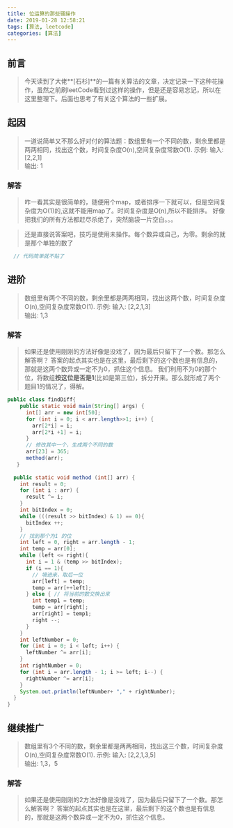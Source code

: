 ```yaml
---
title: 位运算的那些骚操作
date: 2019-01-28 12:58:21
tags: [算法, leetcode]
categories: [算法]
---
```


## 前言
> 今天读到了大佬**[石杉]**的一篇有关算法的文章，决定记录一下这种花操作，虽然之前刷leetCode看到过这样的操作，但是还是容易忘记，所以在这里整理下。后面也思考了有关这个算法的一些扩展。


## 起因
>一道说简单又不那么好对付的算法题：数组里有一个不同的数，剩余里都是两两相同，找出这个数，时间复杂度O(n),空间复杂度常数O(1).
示例:
输入: [2,2,1]    
输出: 1

### 解答
>咋一看其实是很简单的，随便用个map，或者排序一下就可以，但是空间复杂度为O(1)的,这就不能用map了。时间复杂度是O(n),所以不能排序。
好像把我们的所有方法都赶尽杀绝了，突然脑袋一片空白。。。

>还是直接说答案吧，技巧是使用未操作。每个数异或自己，为零。剩余的就是那个单独的数了

```java
  // 代码简单就不贴了
```

## 进阶
>数组里有两个不同的数，剩余里都是两两相同，找出这两个数，时间复杂度O(n),空间复杂度常数O(1).
示例:
输入: [2,2,1,3]    
输出: 1,3

### 解答
> 如果还是使用刚刚的方法好像是没戏了，因为最后只留下了一个数。那怎么解答啊？
答案的起点其实也是在这里，最后剩下的这个数也是有信息的，那就是这两个数异或一定不为0，抓住这个信息。
我们利用不为0的那个位，将数组**按这位是否是1**(比如是第三位)，拆分开来。那么就形成了两个题目1的情况了，得解。

```java
public class findDiff{
	public static void main(String[] args) {
      int[] arr = new int[50];
      for (int i = 0; i < arr.length>>1; i++) {
        arr[2*i] = i;
        arr[2*i +1] = i;
      }
      // 修改其中一个，生成两个不同的数
      arr[23] = 365;
      method(arr);
   }
    
  public static void method (int[] arr) {
    int result = 0;
    for (int i : arr) {
      result ^= i;
    }
    int bitIndex = 0;
    while (((result >> bitIndex) & 1) == 0){
      bitIndex ++;
    }
    // 找到那个为1 的位
    int left = 0, right = arr.length - 1;
    int temp = arr[0];
    while (left <= right){
      int i = 1 & (temp >> bitIndex);
      if (i == 1){
        // 填进来，取后一位
        arr[left] = temp;
        temp = arr[++left];
      } else { // 将当前的数交换出来
        int temp1 = temp;
        temp = arr[right];
        arr[right] = temp1;
        right --;
      }
    }
    int leftNumber = 0;
    for (int i = 0; i < left; i++) {
      leftNumber ^= arr[i];
    }
    int rightNumber = 0;
    for (int i = arr.length - 1; i >= left; i--) {
      rightNumber ^= arr[i];
    }
    System.out.println(leftNumber+ "," + rightNumber);
  }
}
```

## 继续推广
>数组里有3个不同的数，剩余里都是两两相同，找出这三个数，时间复杂度O(n),空间复杂度常数O(1).
示例:
输入: [2,2,1,3,5]    
输出: 1,3，5

### 解答
> 如果还是使用刚刚的2方法好像是没戏了，因为最后只留下了一个数。那怎么解答啊？
答案的起点其实也是在这里，最后剩下的这个数也是有信息的，那就是这两个数异或一定不为0，抓住这个信息。




